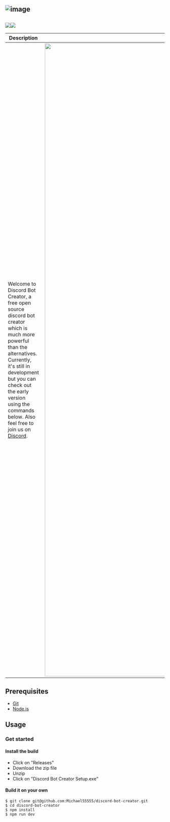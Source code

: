 ![image](https://user-images.githubusercontent.com/30301026/136653659-df183903-aee0-43aa-a866-bdb181667c81.png)
---

<a href="https://discord.gg/Z7ybzt2KRr"><img src="https://img.shields.io/badge/Discord%20Bot%20Creator%20-%237289DA.svg?&style=for-the-badge&logo=discord&logoColor=white"/></a><img src="https://img.shields.io/badge/react%20-%2320232a.svg?&style=for-the-badge&logo=react&logoColor=%2361DAFB"/>
---

| Description  |   |
| ------------ | ------------ |
|  Welcome to Discord Bot Creator, a free open source discord bot creator which is much more powerful than the alternatives. Currently, it's still in development but you can check out the early version using the commands below. Also feel free to join us on [Discord](https://discord.gg/Z7ybzt2KRr).  |   <img src="https://user-images.githubusercontent.com/30301026/135710086-ccc1bf54-088d-49b4-9aa6-9f6d2dfda84b.png" data-canonical-src="https://user-images.githubusercontent.com/30301026/135710086-ccc1bf54-088d-49b4-9aa6-9f6d2dfda84b.png" width="2000" align="right" />|




## Prerequisites

- [Git](https://git-scm.com/book/en/v2/Getting-Started-Installing-Git)
- [Node.js](https://nodejs.org/en/download/)

## Usage

### Get started

#### Install the build

- Click on "Releases"
- Download the zip file
- Unzip
- Click on "Discord Bot Creator Setup.exe"

#### Build it on your own

```
$ git clone git@github.com:Michael55555/discord-bot-creator.git
$ cd discord-bot-creator
$ npm install
$ npm run dev
```
